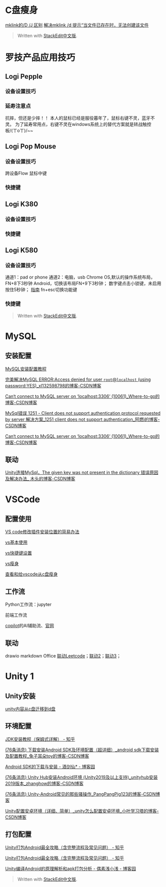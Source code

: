 
# C盘瘦身
[mklink的/D /J 区别](https://blog.csdn.net/notback/article/details/73604292)
[解决mklink /d 提示“当文件已存在时，无法创建该文件](https://zhuanlan.zhihu.com/p/604764869)

> Written with [StackEdit中文版](https://stackedit.cn/).

# 罗技产品应用技巧
## Logi Pepple
### 设备设置技巧

### 延寿注意点
抗摔，但还是少摔！！
本人的鼠标已经是服役暮年了，鼠标右键不灵，蓝牙不灵。
为了延寿常用点，右键不灵在windows系统上的替代方案就是转战触控板/(ㄒoㄒ)/~~

## Logi Pop Mouse
### 设备设置技巧
跨设备Flow
鼠标中键
### 快捷键

## Logi K380
### 设备设置技巧

### 快捷键

## Logi K580

### 设备设置技巧
通道1：pad or phone
通道2：电脑，usb
Chrome OS,默认的操作系统布局，FN+8下3秒钟
Android，切换该布局FN+9下3秒钟；
数字键点击小锁键，未启用按住5秒钟；
[指南](https://manuals.plus/zh-CN/logitech/logitech-k580-multi-device-wireless-keyboard-chrome-os-user-manual)
fn+esc切换功能键

### 快捷键



> Written with [StackEdit中文版](https://stackedit.cn/).

# MySQL
## 安装配置
[MySQL安装配置教程](https://blog.csdn.net/SoloVersion/article/details/123760428)

[完美解决MySQL ERROR:Access denied for user `root`@`localhost` (using password:YES)_xl132598798的博客-CSDN博客](https://blog.csdn.net/xl132598798/article/details/106342240)

[Can‘t connect to MySQL server on ‘localhost:3306‘ (10061)_Where-to-go的博客-CSDN博客](https://blog.csdn.net/weixin_45523183/article/details/116358192)

[MySql错误 1251 - Client does not support authentication protocol requested by server 解决方案_1251 client does not support authentication_阿燃i的博客-CSDN博客](https://blog.csdn.net/OCEAN_C/article/details/89719578)

[Can‘t connect to MySQL server on ‘localhost:3306‘ (10061)_Where-to-go的博客-CSDN博客](https://blog.csdn.net/weixin_45523183/article/details/116358192)

## 联动
[Unity连接MySql，The given key was not present in the dictionary 错误原因及解决办法_ 木头的博客-CSDN博客](https://blog.csdn.net/pstj123456/article/details/105999672)


# VSCode
## 配置使用
[VS code修改插件安装位置的简易办法](https://blog.csdn.net/weixin_43031092/article/details/109214231)

[vs基本使用](https://zhuanlan.zhihu.com/p/71110525)

[vs快捷键设置](https://blog.csdn.net/qq_51485453/article/details/123214455)

[vs瘦身](https://blog.csdn.net/a358763471/article/details/115856513)

[查看和给vscode从c盘瘦身](https://blog.csdn.net/Tisfy/article/details/126082324)


## 工作流
Python工作流：jupyter

前端工作流

[copilot](https://www.cnblogs.com/gigabit/p/16102097.html)的AI辅助流、[官网](https://github.com/features/copilot)

## 联动
drawio
markdown
Office
[联动Leetcode](https://blog.csdn.net/qq_45436706/article/details/106957473)；[联动2](https://juejin.cn/post/6844904105782018055)；[联动3](https://github.com/LeetCode-OpenSource/vscode-leetcode/blob/master/docs/README_zh-CN.md)；

# Unity 1

## Unity安装

[unity内容从c盘迁移到d盘](https://gitee.com/chutianshu1981/AwesomeUnityTutorial/blob/main/%E9%98%B2%E6%AD%A2%20unity%20%E5%90%83%E6%8E%89%E4%BD%A0%E7%9A%84%E7%B3%BB%E7%BB%9F%E7%A1%AC%E7%9B%98.md)

## 环境配置
[JDK安装教程（保姆式详解） - 知乎](https://zhuanlan.zhihu.com/p/618158094)


[(76条消息) 下载安装Android SDK及环境配置（超详细）_android sdk下载安装及配置教程_兔子耳朵toy的博客-CSDN博客](https://blog.csdn.net/sinat_62012394/article/details/130491386)


[Android SDK的下载与安装 - 酒剑仙* - 博客园](https://www.cnblogs.com/auguse/p/13807169.html)

[(76条消息) Unity Hub安装Android环境 (Unity2019及以上支持)_unityhub安装2019版本_zhanghow的博客-CSDN博客](https://blog.csdn.net/zhanghow/article/details/115014303)

[(76条消息) Unity-Android常见的那些骚操作_PangPangPig123的博客-CSDN博客](https://blog.csdn.net/PangPangPig123/article/details/113547693)

[Unity配置安卓环境（详细、简单）_unity怎么配置安卓环境_小叶学习塔的博客-CSDN博客](https://blog.csdn.net/weixin_44733991/article/details/127134147)


## 打包配置
[Unity打包Android最全攻略（含完整流程及常见问题） - 知乎](https://zhuanlan.zhihu.com/p/113007406)

[Unity打包Android最全攻略（含完整流程及常见问题） - 知乎](https://zhuanlan.zhihu.com/p/113007406)

[Unity编译Android的原理解析和apk打包分析 - 偶素浅小浅 - 博客园](https://www.cnblogs.com/purpleraintear/p/6403036.html)

> Written with [StackEdit中文版](https://stackedit.cn/).
<!--stackedit_data:
eyJoaXN0b3J5IjpbNjk2MzQzNTA2LC01NDEzNzQ3NThdfQ==
-->